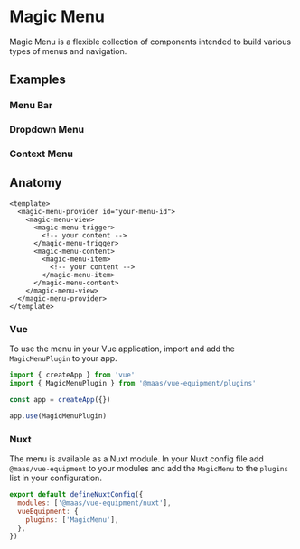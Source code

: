 # Magic Menu

Magic Menu is a flexible collection of components intended to build various types of menus and navigation.

## Examples

### Menu Bar

<component-preview src="./demo/MenuBarDemo.vue" />

### Dropdown Menu

<component-preview src="./demo/DropdownMenuDemo.vue" />

### Context Menu

<component-preview src="./demo/ContextMenuDemo.vue" />

<!--@include: @/apps/docs/src/content/snippets/overview.md-->

## Anatomy

```vue
<template>
  <magic-menu-provider id="your-menu-id">
    <magic-menu-view>
      <magic-menu-trigger>
        <!-- your content -->
      </magic-menu-trigger>
      <magic-menu-content>
        <magic-menu-item>
          <!-- your content -->
        </magic-menu-item>
      </magic-menu-content>
    </magic-menu-view>
  </magic-menu-provider>
</template>
```

<!--@include: @/apps/docs/src/content/snippets/installation.md-->

### Vue

To use the menu in your Vue application, import and add the `MagicMenuPlugin` to your app.

```js
import { createApp } from 'vue'
import { MagicMenuPlugin } from '@maas/vue-equipment/plugins'

const app = createApp({})

app.use(MagicMenuPlugin)
```

### Nuxt

The menu is available as a Nuxt module. In your Nuxt config file add `@maas/vue-equipment` to your modules and add the `MagicMenu` to the `plugins` list in your configuration.

```js
export default defineNuxtConfig({
  modules: ['@maas/vue-equipment/nuxt'],
  vueEquipment: {
    plugins: ['MagicMenu'],
  },
})
```
